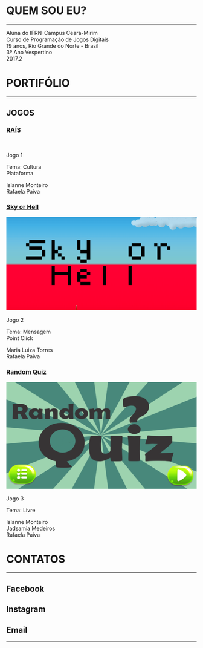 # QUEM SOU EU?
* * * 

 Aluna do IFRN-Campus Ceará-Mirim  
 Curso de Programação de Jogos Digitais  
 19 anos, Rio Grande do Norte - Brasil  
 3º Ano Vespertino  
 2017.2  

# PORTIFÓLIO  

* * *  
  
## JOGOS

### [RAÍS]()  

[![]()](https://rafaelapaivva.github.io/Rais/index)  

Jogo 1  

Tema: Cultura  
Plataforma  

Islanne Monteiro  
Rafaela Paiva  
  


### [Sky or Hell]()

[![](SoH.png)](https://rafaelapaivva.github.io/JogoSkyOrHelll/)  

Jogo 2    

Tema: Mensagem   
Point Click  

Maria Luiza Torres  
Rafaela Paiva   

  

### [Random Quiz]()

[![](RQ.png)](https://jadsamiamedeiros.github.io/randomquiz/)    

Jogo 3    

Tema: Livre  

Islanne Monteiro  
Jadsamia Medeiros  
Rafaela Paiva  

   

# CONTATOS  

* * *  
## Facebook  
 
 
## Instagram 

  
## Email  

* * *   
